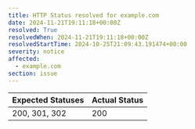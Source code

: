```yaml
---
title: HTTP Status resolved for example.com
date: 2024-11-21T19:11:18+00:00Z
resolved: True
resolvedWhen: 2024-11-21T19:11:18+00:00Z
resolvedStartTime: 2024-10-25T21:09:43.191474+00:00
severity: notice
affected:
  - example.com
section: issue
---
```


| Expected Statuses | Actual Status  |
|-------------------|----------------|
| 200, 301, 302 | 200 |
